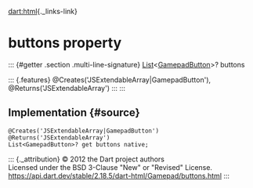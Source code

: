 [dart:html](../../dart-html/dart-html-library){._links-link}

buttons property
================

::: {#getter .section .multi-line-signature}
[List](../../dart-core/list-class)\<[GamepadButton](../gamepadbutton-class)\>?
buttons

::: {.features}
\@Creates(\'JSExtendableArray\|GamepadButton\'),
\@Returns(\'JSExtendableArray\')
:::
:::

Implementation {#source}
--------------

``` {.language-dart data-language="dart"}
@Creates('JSExtendableArray|GamepadButton')
@Returns('JSExtendableArray')
List<GamepadButton>? get buttons native;
```

::: {._attribution}
© 2012 the Dart project authors\
Licensed under the BSD 3-Clause \"New\" or \"Revised\" License.\
<https://api.dart.dev/stable/2.18.5/dart-html/Gamepad/buttons.html>
:::
